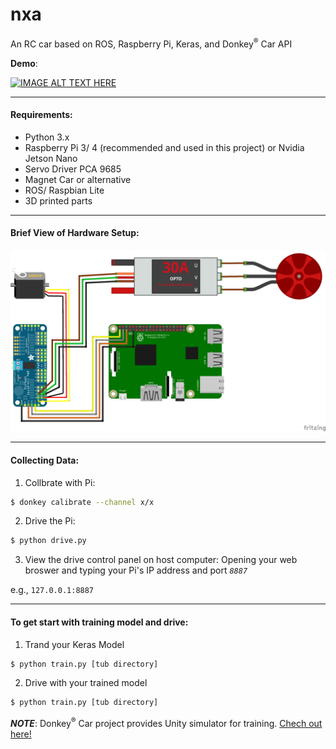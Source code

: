# nxa
An RC car based on ROS, Raspberry Pi, Keras, and Donkey<sup>®</sup> Car API

**Demo**:

[![IMAGE ALT TEXT HERE](https://img.youtube.com/vi/cA7kywWOXXk/0.jpg)](https://www.youtube.com/watch?v=cA7kywWOXXk)

---
<h4>Requirements:</h4>

-   Python 3.x
-   Raspberry Pi 3/ 4 (recommended and used in this project) or Nvidia Jetson Nano
-   Servo Driver PCA 9685
-   Magnet Car or alternative
-   ROS/ Raspbian Lite
-   3D printed parts

<hr>

<h4>Brief View of Hardware Setup:</h4>
<img src="https://github.com/879099766/nxa/blob/master/Wire%20Connection.png">

<hr>
<h4>Collecting Data:</h4>

1. Collbrate with Pi:
```bash
$ donkey calibrate --channel x/x
```
2. Drive the Pi:
```bash
$ python drive.py
```
3. View the drive control panel on host computer:
Opening your web broswer and typing your Pi's IP address and port *`8887`*

e.g., `127.0.0.1:8887`

<hr>

<h4>To get start with training model and drive:</h4>

1. Trand your Keras Model
```bash
$ python train.py [tub directory]
```
2. Drive with your trained model
```bash
$ python train.py [tub directory]
```

 ***NOTE***: Donkey<sup>®</sup> Car project provides Unity simulator for training. [Chech out here!](http://docs.donkeycar.com/guide/simulator/ "Chech out here!")
